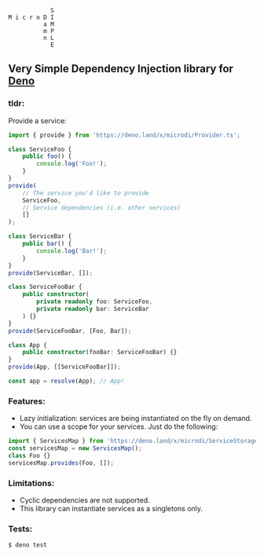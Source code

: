 ```
            S
M i c r o D I
          a M
          m P
          n L
            E
```

## Very Simple Dependency Injection library for [Deno](https://deno.land)

### tldr:
Provide a service:
```typescript
import { provide } from 'https://deno.land/x/microdi/Provider.ts';

class ServiceFoo {
    public foo() {
        console.log('Foo!');
    }
}
provide(
    // The service you'd like to provide
    ServiceFoo,
    // Service dependencies (i.e. other services)
    []
);

class ServiceBar {
    public bar() {
        console.log('Bar!');
    }
}
provide(ServiceBar, []);

class ServiceFooBar {
    public constructor(
        private readonly foo: ServiceFoo,
        private readonly bar: ServiceBar
    ) {}
}
provide(ServiceFooBar, [Foo, Bar]);

class App {
    public constructor(fooBar: ServiceFooBar) {}
}
provide(App, [[ServiceFooBar]]);

const app = resolve(App); // App!
```

### Features:
- Lazy initialization: services are being instantiated on the fly on demand.
- You can use a scope for your services. Just do the following:
```typescript
import { ServicesMap } from 'https://deno.land/x/microdi/ServiceStorage.ts';
const servicesMap = new ServicesMap();
class Foo {}
servicesMap.provides(Foo, []);
```

### Limitations:
- Cyclic dependencies are not supported.
- This library can instantiate services as a singletons only.

### Tests:
```
$ deno test
```